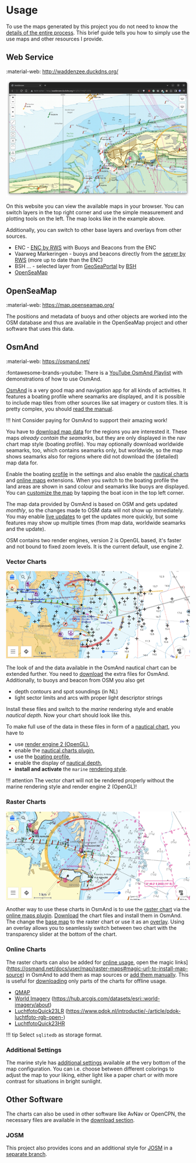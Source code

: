 # Usage

To use the maps generated by this project you do not need to know the [details of the entire process](creation.md). This brief guide tells you how to simply use the use maps and other resources I provide.

## Web Service

:material-web: <http://waddenzee.duckdns.org/>

![webmap](img/webmap.png)

On this website you can view the available maps in your browser. You can switch layers in the top right corner and use the simple measurement and plotting tools on the left. The map looks like in the example above.

Additionally, you can switch to other base layers and overlays from other sources.

- ENC - [ENC by RWS](https://www.vaarweginformatie.nl/frp/main/#/page/infra_enc) with Buoys and Beacons from the ENC
- Vaarweg Markeringen - buoys and beacons directly from the [server by RWS](https://geo.rijkswaterstaat.nl/services/ogc/gdr/web/) (more up to date than the ENC)
- BSH ... - selected layer from [GeoSeaPortal](https://www.geoseaportal.de/mapapps/resources/apps/navigation) by [BSH](https://www.bsh.de/DE/THEMEN/Geoinformationen/geoinformationen_node.html)
- [OpenSeaMap](https://map.openseamap.org/)

## OpenSeaMap

:material-web: <https://map.openseamap.org/>

The positions and metadata of buoys and other objects are worked into the OSM database and thus are available in the OpenSeaMap project and other software that uses this data.

## OsmAnd

:material-web: <https://osmand.net/>

:fontawesome-brands-youtube: There is a [YouTube OsmAnd Playlist](https://www.youtube.com/playlist?list=PLVV1f2QQn7GxWiF0C0-e9oJkfkdYLZGms) with demonstrations of how to use OsmAnd.

[OsmAnd](https://osmand.net/) is a very good map and navigation app for all kinds of activities. It features a boating profile where seamarks are displayed, and it is possible to include map tiles from other sources like sat imagery or custom tiles. It is pretty complex, you should [read the manual](https://osmand.net/docs/intro).

!!! hint
    Consider paying for OsmAnd to support their amazing work!

You have to [download map data](https://osmand.net/docs/user/start-with/download-maps) for the regions you are interested it. These maps
_already contain the
seamarks_, but they are only displayed in the nav chart map style (boating profile). You may optionally download worldwide seamarks, too, which contains seamarks only, but worldwide, so the map shows seamarks also for regions where did not download the (detailed) map data for.

Enable the boating [profile](https://osmand.net/docs/user/personal/profiles/) in the settings and also enable the [nautical charts](https://osmand.net/docs/user/plugins/nautical-charts) and [online maps](https://osmand.net/docs/user/plugins/online-map) extensions. When you switch to the boating profile the land areas are shown in sand colour and seamarks like buoys are displayed. You can [customize the map](https://osmand.net/docs/user/map/configure-map-menu) by tapping the boat icon in the top left corner.

The map data provided by OsmAnd is based on OSM and gets updated _monthly_, so the changes made to OSM data will not show up immediately. You may enable [live updates](https://osmand.net/docs/user/personal/maps#osmand-live) to get the updates more quickly, but some features may show up multiple times (from map data, worldwide seamarks and the update).

OSM contains two render engines, version 2 is OpenGL based, it's faster and not bound to fixed zoom levels. It is the current default, use engine 2.

### Vector Charts

![osmand vector chart](img/vector.png)

The look of and the data available in the OsmAnd nautical chart can be extended further. You need to [download](index.md#vector-charts) the extra files for OsmAnd. Additionally, to buoys and beacon from OSM you also get

- depth contours and spot soundings (in NL)
- light sector limits and arcs with proper light descriptor strings

Install these files and switch to the _marine_ rendering style and enable _nautical depth_. Now your chart should look like this.

To make full use of the data in these files in form of a [nautical chart](https://osmand.net/docs/user/plugins/nautical-charts/), you have to

- use [render engine 2 (OpenGL)](https://osmand.net/docs/user/personal/global-settings#map-rendering-engine),
- enable the [nautical charts plugin](https://osmand.net/docs/user/plugins/nautical-charts),
- use the [boating profile](https://osmand.net/docs/user/personal/profiles/),
- enable the display of [nautical depth](https://osmand.net/docs/user/plugins/nautical-charts#depth-contours),
- **install and activate** the `marine` [rendering style](https://osmand.net/docs/user/map/vector-maps).

!!! attention
    The vector chart will not be rendered properly without the marine rendering style and render engine 2 (OpenGL)!

### Raster Charts

![osmand raster chart](img/raster.png)

Another way to use these charts in OsmAnd is to use the [raster chart](https://osmand.net/docs/user/map/raster-maps) via the [online maps plugin](https://osmand.net/docs/user/plugins/online-map/). [Download](index.md#raster-charts) the chart files and install them in OsmAnd. The change the [base map](https://osmand.net/docs/user/map/raster-maps#main) to the raster chart or use it as an [overlay](https://osmand.net/docs/user/map/raster-maps#overlay-layer). Using an overlay allows you to seamlessly switch between two chart with the transparency slider at the bottom of the chart. 

### Online Charts

The raster charts can also be added for [online usage](https://osmand.net/docs/user/plugins/online-map/), open the magic links](https://osmand.net/docs/user/map/raster-maps#magic-url-to-install-map-source) in OsmAnd to add them as map sources or [add them manually](https://osmand.net/docs/user/map/raster-maps#add-new-online-raster-map-source). This is useful for [downloading](https://osmand.net/docs/user/map/raster-maps/#download--update-tiles) only parts of the charts for offline usage.

- [QMAP](index.md#online-charts)
- [World Imagery](http://osmand.net/add-tile-source?name=World+Imagery&min_zoom=2&max_zoom=20&url_template=https://server.arcgisonline.com/arcgis/rest/services/World_Imagery/MapServer/tile/{0}/{1}/{2}) (<https://hub.arcgis.com/datasets/esri::world-imagery/about>)
- [LuchtfotoQuick23LR](http://osmand.net/add-tile-source?name=LuchtfotoQuick23LR&min_zoom=2&max_zoom=18&url_template=https://service.pdok.nl/hwh/luchtfotorgb/wmts/v1_0?layer=2023_ortho25%26style=default%26tilematrixset=EPSG:3857%26Service=WMTS%26Request=GetTile%26Version=1.0.0%26Format=image%2Fjpg%26TileMatrix={0}%26TileCol={1}%26TileRow={2}) (<https://www.pdok.nl/introductie/-/article/pdok-luchtfoto-rgb-open->)
- [LuchtfotoQuick23HR](http://osmand.net/add-tile-source?name=LuchtfotoQuick23HR&min_zoom=2&max_zoom=20&url_template=https://service.pdok.nl/hwh/luchtfotorgb/wmts/v1_0?layer=2023_orthoHR%26style=default%26tilematrixset=EPSG:3857%26Service=WMTS%26Request=GetTile%26Version=1.0.0%26Format=image%2Fjpg%26TileMatrix={0}%26TileCol={1}%26TileRow={2})

!!! tip
    Select `sqlitedb` as storage format.

### Additional Settings

The marine style has [additional settings](https://youtu.be/P7Xc7tvhwCw) available at the very bottom of the map configuration.
You can i.e. choose between different colorings to adjust the map to your liking, either light like a paper chart or with more contrast for situations in bright sunlight.

## Other Software

The charts can also be used in other software like AvNav or OpenCPN, the necessary files are available in the [download section](index.md#josm). 

### JOSM

This project also provides icons and an additional style for [JOSM](https://josm.openstreetmap.de/) in a [separate branch](https://github.com/quantenschaum/mapping/tree/icons).
